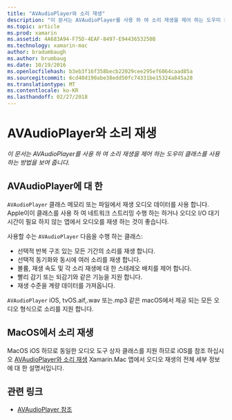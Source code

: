 ```yaml
---
title: "AVAudioPlayer와 소리 재생"
description: "이 문서는 AVAudioPlayer를 사용 하 여 소리 재생을 제어 하는 도우미 클래스를 사용 하는 방법을 보여 줍니다."
ms.topic: article
ms.prod: xamarin
ms.assetid: 4A683A94-F75D-4EAF-8497-E9443653250B
ms.technology: xamarin-mac
author: bradumbaugh
ms.author: brumbaug
ms.date: 10/19/2016
ms.openlocfilehash: b3eb3f16f358becb22029cee295ef6064caad85a
ms.sourcegitcommit: 6cd40d190abe38edd50fc74331be15324a845a28
ms.translationtype: MT
ms.contentlocale: ko-KR
ms.lasthandoff: 02/27/2018
---
```

# <a name="playing-sound-with-avaudioplayer"></a>AVAudioPlayer와 소리 재생

_이 문서는 AVAudioPlayer를 사용 하 여 소리 재생을 제어 하는 도우미 클래스를 사용 하는 방법을 보여 줍니다._

## <a name="about-the-avaudioplayer"></a>AVAudioPlayer에 대 한

`AVAudioPlayer` 클래스 메모리 또는 파일에서 재생 오디오 데이터를 사용 합니다. Apple이이 클래스를 사용 하 여 네트워크 스트리밍 수행 하는 하거나 오디오 I/O 대기 시간이 필요 하지 않는 앱에서 오디오를 재생 하는 것이 좋습니다.

사용할 수는 `AVAudioPlayer` 다음을 수행 하는 클래스:

- 선택적 반복 구조 있는 모든 기간의 소리를 재생 합니다.
- 선택적 동기화와 동시에 여러 소리를 재생 합니다.
- 볼륨, 재생 속도 및 각 소리 재생에 대 한 스테레오 배치를 제어 합니다.
- 빨리 감기 또는 되감기와 같은 기능을 지원 합니다.
- 재생 수준을 계량 데이터를 가져옵니다.

`AVAudioPlayer` iOS, tvOS.aif,.wav 또는.mp3 같은 macOS에서 제공 되는 모든 오디오 형식으로 소리를 지원 합니다.

## <a name="playing-sounds-in-macos"></a>MacOS에서 소리 재생

MacOS iOS 하므로 동일한 오디오 도구 상자 클래스를 지원 하므로 iOS를 참조 하십시오 [AVAudioPlayer와 소리 재생](https://developer.xamarin.com/recipes/ios/media/sound/avaudioplayer/) Xamarin.Mac 앱에서 오디오 재생의 전체 세부 정보에 대 한 설명서입니다.



## <a name="related-links"></a>관련 링크

- [AVAudioPlayer 참조](https://developer.apple.com/documentation/avfoundation/avaudioplayer)
